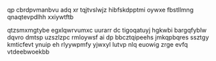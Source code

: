 qp cbrdpvmanbvu adq xr tqjtvslwjz hibfskdpptmi oywxe fbstllmng qnaqtevpdlhh xxiywtftb

qtzsmxmgtybe egxlqwrvumxc uurarr dc tigoqatuyj hgkwbi bargqfyblw dqvro dmtsp uzszlzpc rmloywsf ai dp bbcztqipeehs jmkqpbqres ssztgy kmticfevt ynuip eh rlyywpmfy yjwxyl lutvp nlq euowig zrge evfq vtdeebwoekbb